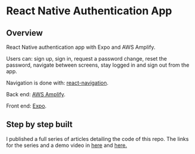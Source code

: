 # React Native Authentication App

## Overview

React Native authentication app with Expo and AWS Amplify. 

Users can: sign up, sign in, request a password change, reset the password, navigate between screens, stay logged in and sign out from the app.

Navigation is done with: [react-navigation](https://reactnavigation.org/).

Back end: [AWS Amplify](https://aws-amplify.github.io/).

Front end: [Expo](https://docs.expo.io/versions/latest/workflow/expo-cli/).

## Step by step built

I published a full series of articles detailing the code of this repo.
The links for the series and a demo video in [here](https://bit.ly/2RTv0ok) and [here.](https://bit.ly/2ubL8Et)

